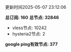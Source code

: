 更新时间2025-05-07 23:12:06

**总订阅: 160**
**总节点: 32846**
- vless节点: 10242
- hysteria2节点: 2

**google ping有效节点: 377**
